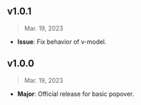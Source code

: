 ## v1.0.1

> Mar. 19, 2023

- **Issue**: Fix behavior of v-model.

## v1.0.0

> Mar. 19, 2023

- **Major**: Official release for basic popover.
